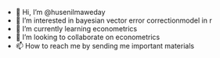 - 👋 Hi, I’m @husenilmaweday
- 👀 I’m interested in bayesian vector error correctionmodel in r
- 🌱 I’m currently learning econometrics
- 💞️ I’m looking to collaborate on econometrics 
- 📫 How to reach me by sending me important materials

<!---
husenilmaweday/husenilmaweday is a ✨ special ✨ repository because its `README.md` (this file) appears on your GitHub profile.
You can click the Preview link to take a look at your changes.
--->
